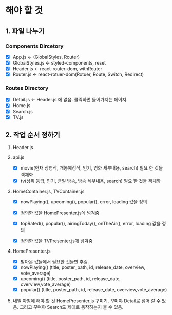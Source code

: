 # 해야 할 것

## 1. 파일 나누기

### Components Dircetory

- [x] App.js <- (GlobalStyles, Router)
- [x] GlobalStyles.js <- styled-components, reset
- [x] Header.js <- react-router-dom, withRouter
- [x] Router.js <- react-rotuer-dom(Rotuer, Route, Switch, Redirect)

### Routes Directory

- [x] Detail.js <- Header.js 에 없음. 클릭하면 들어가지는 페이지.
- [x] Home.js
- [x] Search.js
- [x] TV.js

## 2. 작업 순서 정하기

1. Header.js

2. api.js

   - [x] movie(현재 상영작, 개봉예정작, 인기, 영화 세부내용, search) 필요 한 것들 객체화
   - [x] tv(상위 등급, 인기, 금일 방송, 방송 세부내용, search) 필요 한 것들 객체화

3. HomeContainer.js, TVContainer.js

   - [x] nowPlaying(), upcoming(), popular(), error, loading 값을 정의
   - [x] 정의한 값을 HomePresenter.js에 넘겨줌

   - [x] topRated(), popular(), airingToday(), onTheAir(), error, loading 값을 정의
   - [x] 정의한 값을 TVPresenter.js에 넘겨줌

4. HomePresenter.js

   - [x] 받아온 값들에서 필요한 것들만 추림.
   - [x] nowPlaying() (title, poster_path, id, release_date, overview, vote_average)
   - [x] upcoming() (title, poster_path, id, release_date, overview,vote_average)
   - [x] popular() (title, poster_path, id, release_date, overview,vote_average)

5. 내일 아침에 해야 할 것
   HomePresenter.js 꾸미기. 꾸며야 Detail로 넘어 갈 수 있음.
   그리고 꾸며야 Search도 제대로 동작하는지 볼 수 있음.
